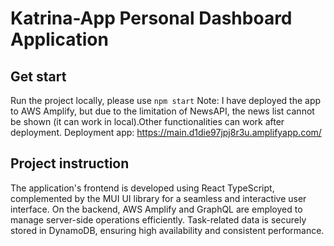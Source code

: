# Katrina-App Personal Dashboard Application

## Get start
Run the project locally, please use `npm start`
Note: I have deployed the app to AWS Amplify, but due to the limitation of NewsAPI, the news list cannot be shown (it can work in local).Other functionalities can work after deployment. 
Deployment app: https://main.d1die97jpj8r3u.amplifyapp.com/

## Project instruction
The application's frontend is developed using React TypeScript, complemented by the MUI UI library for a seamless and interactive user interface. On the backend, AWS Amplify and GraphQL are employed to manage server-side operations efficiently. Task-related data is securely stored in DynamoDB, ensuring high availability and consistent performance.

